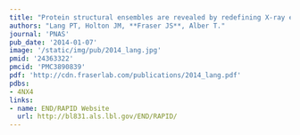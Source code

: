 ```yaml
---
title: "Protein structural ensembles are revealed by redefining X-ray electron density noise"
authors: "Lang PT, Holton JM, **Fraser JS**, Alber T."
journal: 'PNAS'
pub_date: '2014-01-07'
image: '/static/img/pub/2014_lang.jpg'
pmid: '24363322'
pmcid: 'PMC3890839'
pdf: 'http://cdn.fraserlab.com/publications/2014_lang.pdf'
pdbs:
- 4NX4
links:
- name: END/RAPID Website
  url: http://bl831.als.lbl.gov/END/RAPID/
---
```

